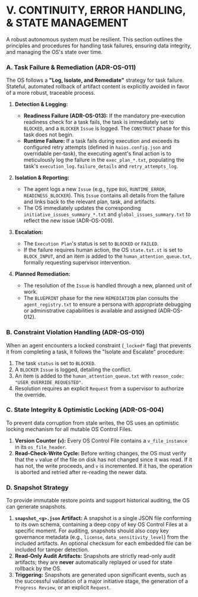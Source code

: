 # V. CONTINUITY, ERROR HANDLING, & STATE MANAGEMENT

A robust autonomous system must be resilient. This section outlines the principles and procedures for handling task failures, ensuring data integrity, and managing the OS's state over time.

### A. Task Failure & Remediation (ADR-OS-011)

The OS follows a **"Log, Isolate, and Remediate"** strategy for task failure. Stateful, automated rollback of artifact content is explicitly avoided in favor of a more robust, traceable process.

1.  **Detection & Logging:**
    *   **Readiness Failure (ADR-OS-013):** If the mandatory pre-execution readiness check for a task fails, the task is immediately set to `BLOCKED`, and a `BLOCKER` `Issue` is logged. The `CONSTRUCT` phase for this task does not begin.
    *   **Runtime Failure:** If a task fails during execution and exceeds its configured retry attempts (defined in `haios.config.json` and overridable per-task), the executing agent's final action is to meticulously log the failure in the `exec_plan_*.txt`, populating the task's `execution_log.failure_details` and `retry_attempts_log`.

2.  **Isolation & Reporting:**
    *   The agent logs a new `Issue` (e.g., type `BUG`, `RUNTIME_ERROR`, `READINESS_BLOCKER`). This `Issue` contains all details from the failure and links back to the relevant plan, task, and artifacts.
    *   The OS immediately updates the corresponding `initiative_issues_summary_*.txt` and `global_issues_summary.txt` to reflect the new issue (ADR-OS-009).

3.  **Escalation:**
    *   The `Execution Plan`'s status is set to `BLOCKED` or `FAILED`.
    *   If the failure requires human action, the OS `state.txt.st` is set to `BLOCK_INPUT`, and an item is added to the `human_attention_queue.txt`, formally requesting supervisor intervention.

4.  **Planned Remediation:**
    *   The resolution of the `Issue` is handled through a new, planned unit of work.
    *   The `BLUEPRINT` phase for the new `REMEDIATION` plan consults the `agent_registry.txt` to ensure a persona with appropriate debugging or administrative capabilities is available and assigned (ADR-OS-012).

### B. Constraint Violation Handling (ADR-OS-010)

When an agent encounters a locked constraint (`_locked*` flag) that prevents it from completing a task, it follows the "Isolate and Escalate" procedure:
1.  The task `status` is set to `BLOCKED`.
2.  A `BLOCKER` `Issue` is logged, detailing the conflict.
3.  An item is added to the `human_attention_queue.txt` with `reason_code: "USER_OVERRIDE_REQUESTED"`.
4.  Resolution requires an explicit `Request` from a supervisor to authorize the override.

### C. State Integrity & Optimistic Locking (ADR-OS-004)

To prevent data corruption from stale writes, the OS uses an optimistic locking mechanism for all mutable OS Control Files.
1.  **Version Counter (`v`):** Every OS Control File contains a `v_file_instance` in its `os_file_header`.
2.  **Read-Check-Write Cycle:** Before writing changes, the OS must verify that the `v` value of the file on disk has not changed since it was read. If it has not, the write proceeds, and `v` is incremented. If it has, the operation is aborted and retried after re-reading the newer data.

### D. Snapshot Strategy

To provide immutable restore points and support historical auditing, the OS can generate snapshots.
1.  **`snapshot_<g>.json` Artifact:** A snapshot is a single JSON file conforming to its own schema, containing a deep copy of key OS Control Files at a specific moment. For auditing, snapshots should also copy key governance metadata (e.g., `license`, `data_sensitivity_level`) from the included artifacts. An optional checksum for each embedded file can be included for tamper detection.
2.  **Read-Only Audit Artifacts:** Snapshots are strictly read-only audit artifacts; they are **never** automatically replayed or used for state rollback by the OS.
3.  **Triggering:** Snapshots are generated upon significant events, such as the successful validation of a major initiative stage, the generation of a `Progress Review`, or an explicit `Request`.
